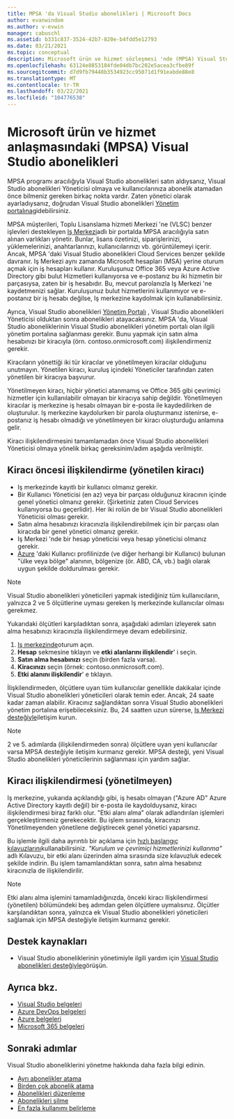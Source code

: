 ```yaml
---
title: MPSA 'da Visual Studio abonelikleri | Microsoft Docs
author: evanwindom
ms.author: v-evwin
manager: cabuschl
ms.assetid: b331c837-3524-42b7-820e-b4fdd5e12793
ms.date: 03/21/2021
ms.topic: conceptual
description: Microsoft ürün ve hizmet sözleşmesi 'nde (MPSA) Visual Studio aboneliklerini yönetme hakkında bilgi edinin
ms.openlocfilehash: 63124e8853184fde04db7bc202e5acea3cfbe89f
ms.sourcegitcommit: d7d9fb79448b3534923cc95071d1f91eabde88e8
ms.translationtype: MT
ms.contentlocale: tr-TR
ms.lasthandoff: 03/22/2021
ms.locfileid: "104776538"
---
```

# <a name="visual-studio-subscriptions-in-a-microsoft-products-and-services-agreement-mpsa"></a>Microsoft ürün ve hizmet anlaşmasındaki (MPSA) Visual Studio abonelikleri
MPSA programı aracılığıyla Visual Studio abonelikleri satın aldıysanız, Visual Studio abonelikleri Yöneticisi olmaya ve kullanıcılarınıza abonelik atamadan önce bilmeniz gereken birkaç nokta vardır. Zaten yönetici olarak ayarladıysanız, doğrudan Visual Studio abonelikleri [Yönetim portalına](https://manage.visualstudio.com/)gidebilirsiniz.

MPSA müşterileri, Toplu Lisanslama hizmeti Merkezi 'ne (VLSC) benzer işlevleri destekleyen [Iş Merkezi](https://businessaccount.microsoft.com/Customer)adlı bir portalda MPSA aracılığıyla satın alınan varlıkları yönetir. Bunlar, lisans özetinizi, siparişlerinizi, yüklemelerinizi, anahtarlarınızı, kullanıcılarınızı vb. görüntülemeyi içerir. Ancak, MPSA 'daki Visual Studio abonelikleri Cloud Services benzer şekilde davranır. Iş Merkezi aynı zamanda Microsoft hesapları (MSA) yerine oturum açmak için iş hesapları kullanır. Kuruluşunuz Office 365 veya Azure Active Directory gibi bulut Hizmetleri kullanıyorsa ve e-postanız bu iki hizmetin bir parçasıysa, zaten bir iş hesabıdır. Bu, mevcut parolanızla Iş Merkezi 'ne kaydetmenizi sağlar. Kuruluşunuz bulut hizmetlerini kullanmıyor ve e-postanız bir iş hesabı değilse, Iş merkezine kaydolmak için kullanabilirsiniz.

Ayrıca, Visual Studio abonelikleri [Yönetim Portalı](https://manage.visualstudio.com/) , Visual Studio abonelikleri Yöneticisi olduktan sonra abonelikleri atayacaksınız. MPSA 'da, Visual Studio aboneliklerinin Visual Studio abonelikleri yönetim portalı olan ilgili yönetim portalına sağlanması gerekir. Bunu yapmak için satın alma hesabınızı bir kiracıyla (örn. contoso.onmicrosoft.com) ilişkilendirmeniz gerekir.

Kiracıların yönettiği iki tür kiracılar ve yönetilmeyen kiracılar olduğunu unutmayın. Yönetilen kiracı, kuruluş içindeki Yöneticiler tarafından zaten yönetilen bir kiracıya başvurur.

Yönetilmeyen kiracı, hiçbir yönetici atanmamış ve Office 365 gibi çevrimiçi hizmetler için kullanılabilir olmayan bir kiracıya sahip değildir. Yönetilmeyen kiracılar iş merkezine iş hesabı olmayan bir e-posta ile kaydedilirken de oluşturulur. Iş merkezine kaydolurken bir parola oluşturmanız istenirse, e-postanız iş hesabı olmadığı ve yönetilmeyen bir kiracı oluşturduğu anlamına gelir.

Kiracı ilişkilendirmesini tamamlamadan önce Visual Studio abonelikleri Yöneticisi olmaya yönelik birkaç gereksinim/adım aşağıda verilmiştir.

## <a name="pre-tenant-association-managed-tenant"></a>Kiracı öncesi ilişkilendirme (yönetilen kiracı)
- Iş merkezinde kayıtlı bir kullanıcı olmanız gerekir.
- Bir Kullanıcı Yöneticisi (en az) veya bir parçası olduğunuz kiracının içinde genel yönetici olmanız gerekir. (Şirketiniz zaten Cloud Services kullanıyorsa bu geçerlidir). Her iki rolün de bir Visual Studio abonelikleri Yöneticisi olması gerekir.
- Satın alma hesabınızı kiracınızla ilişkilendirebilmek için bir parçası olan kiracıda bir genel yönetici olmanız gerekir.
- Iş Merkezi 'nde bir hesap yöneticisi veya hesap yöneticisi olmanız gerekir.
- [Azure](https://portal.azure.com/) 'daki Kullanıcı profilinizde (ve diğer herhangi bir Kullanıcı) bulunan "ülke veya bölge" alanının, bölgenize (ör. ABD, CA, vb.) bağlı olarak uygun şekilde doldurulması gerekir. 

> [!NOTE]
> Visual Studio abonelikleri yöneticileri yapmak istediğiniz tüm kullanıcıların, yalnızca 2 ve 5 ölçütlerine uyması gereken Iş merkezinde kullanıcılar olması gerekmez.

Yukarıdaki ölçütleri karşıladıktan sonra, aşağıdaki adımları izleyerek satın alma hesabınızı kiracınızla ilişkilendirmeye devam edebilirsiniz.
1. [Iş merkezinde](https://businessaccount.microsoft.com/Customer)oturum açın.
2. **Hesap** sekmesine tıklayın ve **etki alanlarını ilişkilendir**' i seçin.
3. **Satın alma hesabınızı** seçin (birden fazla varsa).
4. **Kiracınızı** seçin (örnek: contoso.onmicrosoft.com).
5. **Etki alanını ilişkilendir**' e tıklayın.

İlişkilendirmeden, ölçütlere uyan tüm kullanıcılar genellikle dakikalar içinde Visual Studio abonelikleri yöneticileri olarak temin eder. Ancak, 24 saate kadar zaman alabilir. Kiracınız sağlandıktan sonra Visual Studio abonelikleri yönetim portalına erişebileceksiniz. Bu, 24 saatten uzun sürerse, [Iş Merkezi desteğiyle](https://businessaccount.microsoft.com/Customer/ContactUs)iletişim kurun.

> [!NOTE]
> 2 ve 5. adımlarda (ilişkilendirmeden sonra) ölçütlere uyan yeni kullanıcılar varsa MPSA desteğiyle iletişim kurmanız gerekir. MPSA desteği, yeni Visual Studio abonelikleri yöneticilerinin sağlanması için yardım sağlar.

## <a name="tenant-association-unmanaged"></a>Kiracı ilişkilendirmesi (yönetilmeyen)
Iş merkezine, yukarıda açıklandığı gibi, iş hesabı olmayan ("Azure AD" Azure Active Directory kayıtlı değil) bir e-posta ile kaydolduysanız, kiracı ilişkilendirmesi biraz farklı olur. "Etki alanı alma" olarak adlandırılan işlemleri gerçekleştirmeniz gerekecektir. Bu işlem sırasında, kiracınızı Yönetilmeyenden yönetilene değiştirecek genel yönetici yaparsınız.

Bu işlemle ilgili daha ayrıntılı bir açıklama için [hızlı başlangıç kılavuzlarını](https://www.microsoft.com/Licensing/existing-customer/business-center-training-and-resources.aspx)kullanabilirsiniz. *"Kurulum ve çevrimiçi hizmetlerinizi kullanma"* adlı Kılavuzu, bir etki alanı üzerinden alma sırasında size kılavuzluk edecek şekilde indirin. Bu işlem tamamlandıktan sonra, satın alma hesabınız kiracınızla de ilişkilendirilir.

> [!NOTE]
> Etki alanı alma işlemini tamamladığınızda, önceki kiracı Ilişkilendirmesi (yönetilen) bölümündeki beş adımdan gelen ölçütlere uymalısınız. Ölçütler karşılandıktan sonra, yalnızca ek Visual Studio abonelikleri yöneticileri sağlamak için MPSA desteğiyle iletişim kurmanız gerekir.

## <a name="support-resources"></a>Destek kaynakları
- Visual Studio aboneliklerinin yönetimiyle ilgili yardım için [Visual Studio abonelikleri desteğiyle](https://aka.ms/vsadminhelp)görüşün.

## <a name="see-also"></a>Ayrıca bkz.
- [Visual Studio belgeleri](/visualstudio/)
- [Azure DevOps belgeleri](/azure/devops/)
- [Azure belgeleri](/azure/)
- [Microsoft 365 belgeleri](/microsoft-365/)

## <a name="next-steps"></a>Sonraki adımlar
Visual Studio aboneliklerini yönetme hakkında daha fazla bilgi edinin.
- [Ayrı abonelikler atama](assign-license.md)
- [Birden çok abonelik atama](assign-license-bulk.md)
- [Abonelikleri düzenleme](edit-license.md)
- [Abonelikleri silme](delete-license.md)
- [En fazla kullanımı belirleme](maximum-usage.md)